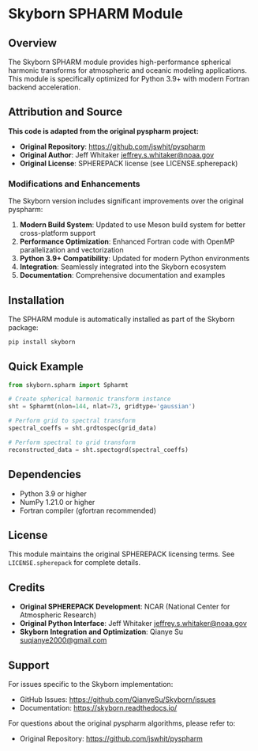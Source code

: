 # Skyborn SPHARM Module

## Overview

The Skyborn SPHARM module provides high-performance spherical harmonic transforms for atmospheric and oceanic modeling applications. This module is specifically optimized for Python 3.9+ with modern Fortran backend acceleration.

## Attribution and Source

**This code is adapted from the original pyspharm project:**
- **Original Repository**: https://github.com/jswhit/pyspharm
- **Original Author**: Jeff Whitaker <jeffrey.s.whitaker@noaa.gov>
- **Original License**: SPHEREPACK license (see LICENSE.spherepack)

### Modifications and Enhancements

The Skyborn version includes significant improvements over the original pyspharm:

1. **Modern Build System**: Updated to use Meson build system for better cross-platform support
2. **Performance Optimization**: Enhanced Fortran code with OpenMP parallelization and vectorization
3. **Python 3.9+ Compatibility**: Updated for modern Python environments
4. **Integration**: Seamlessly integrated into the Skyborn ecosystem
5. **Documentation**: Comprehensive documentation and examples

## Installation

The SPHARM module is automatically installed as part of the Skyborn package:

```bash
pip install skyborn
```

## Quick Example

```python
from skyborn.spharm import Spharmt

# Create spherical harmonic transform instance
sht = Spharmt(nlon=144, nlat=73, gridtype='gaussian')

# Perform grid to spectral transform
spectral_coeffs = sht.grdtospec(grid_data)

# Perform spectral to grid transform
reconstructed_data = sht.spectogrd(spectral_coeffs)
```

## Dependencies

- Python 3.9 or higher
- NumPy 1.21.0 or higher
- Fortran compiler (gfortran recommended)

## License

This module maintains the original SPHEREPACK licensing terms. See `LICENSE.spherepack` for complete details.

## Credits

- **Original SPHEREPACK Development**: NCAR (National Center for Atmospheric Research)
- **Original Python Interface**: Jeff Whitaker <jeffrey.s.whitaker@noaa.gov>
- **Skyborn Integration and Optimization**: Qianye Su <suqianye2000@gmail.com>

## Support

For issues specific to the Skyborn implementation:
- GitHub Issues: https://github.com/QianyeSu/Skyborn/issues
- Documentation: https://skyborn.readthedocs.io/

For questions about the original pyspharm algorithms, please refer to:
- Original Repository: https://github.com/jswhit/pyspharm
